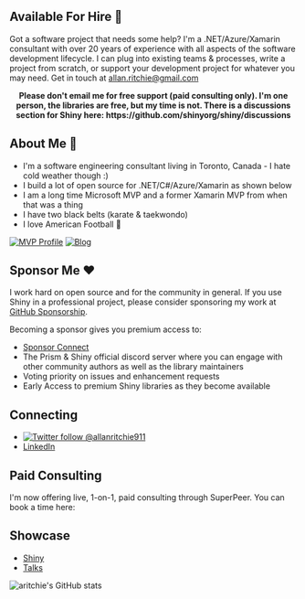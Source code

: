 ## Available For Hire :construction_worker:
Got a software project that needs some help?  I'm a .NET/Azure/Xamarin consultant with over 20 years of experience with all aspects of the software development lifecycle.  I can plug into existing teams & processes, write a project from scratch, or support your development project for whatever you may need.  Get in touch at [allan.ritchie@gmail.com](mailto:allan.ritchie@gmail.com)

<p align="center"><strong>Please don't email me for free support (paid consulting only). I'm one person, the libraries are free, but my time is not.  There is a discussions section for Shiny here: https://github.com/shinyorg/shiny/discussions</strong></p>

## About Me 👋
* I'm a software engineering consultant living in Toronto, Canada - I hate cold weather though :)
* I build a lot of open source for .NET/C#/Azure/Xamarin as shown below
* I am a long time Microsoft MVP and a former Xamarin MVP from when that was a thing
* I have two black belts (karate & taekwondo)
* I love American Football 🏈

[![MVP Profile](https://img.shields.io/badge/MVP-Developer%20Technologies%20🏆-blue?style=flat&logo=microsoft)](https://mvp.microsoft.com/en-us/PublicProfile/5002565) 
[![Blog](https://img.shields.io/badge/Blog-allanritchie.com-brightgreen)](https://allanritchie.com) &nbsp;

## Sponsor Me :heart:
I work hard on open source and for the community in general.  If you use Shiny in a professional project, please consider sponsoring my work at  [GitHub Sponsorship](https://github.com/sponsors/aritchie).  

Becoming a sponsor gives you premium access to:
* [Sponsor Connect](https://sponsorconnect.dev)
* The Prism & Shiny official discord server where you can engage with other community authors as well as the library maintainers
* Voting priority on issues and enhancement requests
* Early Access to premium Shiny libraries as they become available

## Connecting
* [![Twitter follow @allanritchie911](https://img.shields.io/twitter/follow/allanritchie911?style=social)](https://twitter.com/allanritchie911)
* [LinkedIn](https://www.linkedin.com/in/allan-ritchie-44b58b3/) 

## Paid Consulting
I'm now offering live, 1-on-1, paid consulting through SuperPeer.  You can book a time here:

<link rel="stylesheet" type="text/css" href="https://widgets.superpeer.com/widget.css"><script src="https://widgets.superpeer.com/widget.js"></script><script>window.addEventListener("load", () => {new Superpeer.Widget({embed:{type:"slide-in"},launcher:{type:"button",options:{title:"Book a time with me",backgroundColor:"#0967D2",textColor:"#FFFFFF",size:"large"}},config:{username:"allanritchie",serviceSlug:""}})})</script>

## Showcase
* [Shiny](https://github.com/shinyorg/shiny)
* [Talks](https://github.com/aritchie/talks)

![aritchie's GitHub stats](https://github-readme-stats.vercel.app/api?username=aritchie&show_icons=true&theme=radical)
